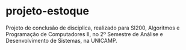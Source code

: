 # projeto-estoque
Projeto de conclusão de disciplica, realizado para SI200, Algoritmos e Programação de Computadores II, no 2º Semestre de Análise e Desenvolvimento de Sistemas, na UNICAMP.
